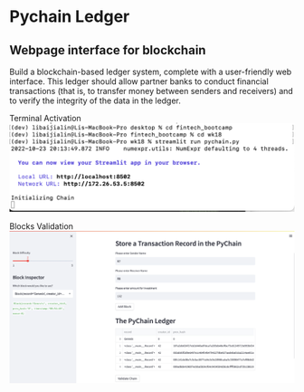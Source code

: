 # Pychain Ledger
## Webpage interface for blockchain
Build a blockchain-based ledger system, complete with a user-friendly web interface. This ledger should allow partner banks to conduct financial transactions (that is, to transfer money between senders and receivers) and to verify the integrity of the data in the ledger.

Terminal Activation
![](Images/Step1and2_Terminal.png)

Blocks Validation
![](Images/Step3and4_blocks.png)
